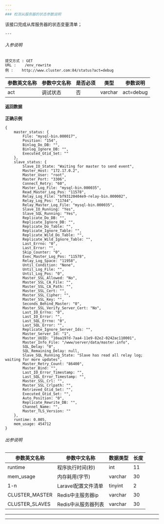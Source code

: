 ```yaml
---
---
### 检测从服务器的状态参数说明
```
该接口完成从库服务器的状态变量清单； 
```
---
```


######  入参说明
```
提交方式 : GET
URL :    /env_rewrite
例 :    http://www.cluster.com:84/status?act=debug
```
|  参数英文名称 |  参数中文名称 | 是否必须    | 类型  | 参数说明 |
| ------------------ | ------------------- | ------------------- | ------------------ |----------------|
|act  | 调试状态 |  否  |  varchar |act=debug|



#### 返回数据
**正确示例**

```
{
	master_status: {
		File: "mysql-bin.000017",
		Position: "154",
		Binlog_Do_DB: "",
		Binlog_Ignore_DB: "",
		Executed_Gtid_Set: ""
	},
	slave_status: {
		Slave_IO_State: "Waiting for master to send event",
		Master_Host: "172.17.0.2",
		Master_User: "root",
		Master_Port: "3306",
		Connect_Retry: "60",
		Master_Log_File: "mysql-bin.000035",
		Read_Master_Log_Pos: "11578",
		Relay_Log_File: "bf93120404e9-relay-bin.000002",
		Relay_Log_Pos: "11744",
		Relay_Master_Log_File: "mysql-bin.000035",
		Slave_IO_Running: "Yes",
		Slave_SQL_Running: "Yes",
		Replicate_Do_DB: "",
		Replicate_Ignore_DB: "",
		Replicate_Do_Table: "",
		Replicate_Ignore_Table: "",
		Replicate_Wild_Do_Table: "",
		Replicate_Wild_Ignore_Table: "",
		Last_Errno: "0",
		Last_Error: "",
		Skip_Counter: "0",
		Exec_Master_Log_Pos: "11578",
		Relay_Log_Space: "11958",
		Until_Condition: "None",
		Until_Log_File: "",
		Until_Log_Pos: "0",
		Master_SSL_Allowed: "No",
		Master_SSL_CA_File: "",
		Master_SSL_CA_Path: "",
		Master_SSL_Cert: "",
		Master_SSL_Cipher: "",
		Master_SSL_Key: "",
		Seconds_Behind_Master: "0",
		Master_SSL_Verify_Server_Cert: "No",
		Last_IO_Errno: "0",
		Last_IO_Error: "",
		Last_SQL_Errno: "0",
		Last_SQL_Error: "",
		Replicate_Ignore_Server_Ids: "",
		Master_Server_Id: "1",
		Master_UUID: "10aa197d-7aa4-11e9-82e2-0242ac110001",
		Master_Info_File: "/www/server/data/master.info",
		SQL_Delay: "0",
		SQL_Remaining_Delay: null,
		Slave_SQL_Running_State: "Slave has read all relay log; waiting for more updates",
		Master_Retry_Count: "86400",
		Master_Bind: "",
		Last_IO_Error_Timestamp: "",
		Last_SQL_Error_Timestamp: "",
		Master_SSL_Crl: "",
		Master_SSL_Crlpath: "",
		Retrieved_Gtid_Set: "",
		Executed_Gtid_Set: "",
		Auto_Position: "0",
		Replicate_Rewrite_DB: "",
		Channel_Name: "",
		Master_TLS_Version: ""
	},
	runtime: 0.005,
	mem_usage: 454712
}
```

######  出参说明

|  参数英文名称 |  参数中文名称| 数据类型  |长度| 
| ------------  | ------------- | ------------- | ------------- |
| runtime | 程序执行时间(秒) | int  |11| 
| mem_usage | 内存耗用(字节) | varchar  |30|
| 1-n |Laravel配置文件清单  | tinyint  |2|
| CLUSTER_MASTER | Redis中主服务器ip | varchar  |30|
| CLUSTER_SLAVES | Redis中从服务器列表 | varchar  |30|


---
---
